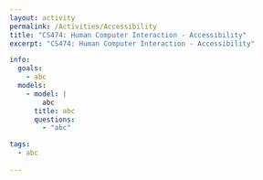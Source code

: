 ```yaml
---
layout: activity
permalink: /Activities/Accessibility
title: "CS474: Human Computer Interaction - Accessibility"
excerpt: "CS474: Human Computer Interaction - Accessibility"

info: 
  goals: 
    - abc
  models:
    - model: |
        abc
      title: abc
      questions:
        - "abc"

tags:
  - abc
  
---
```

